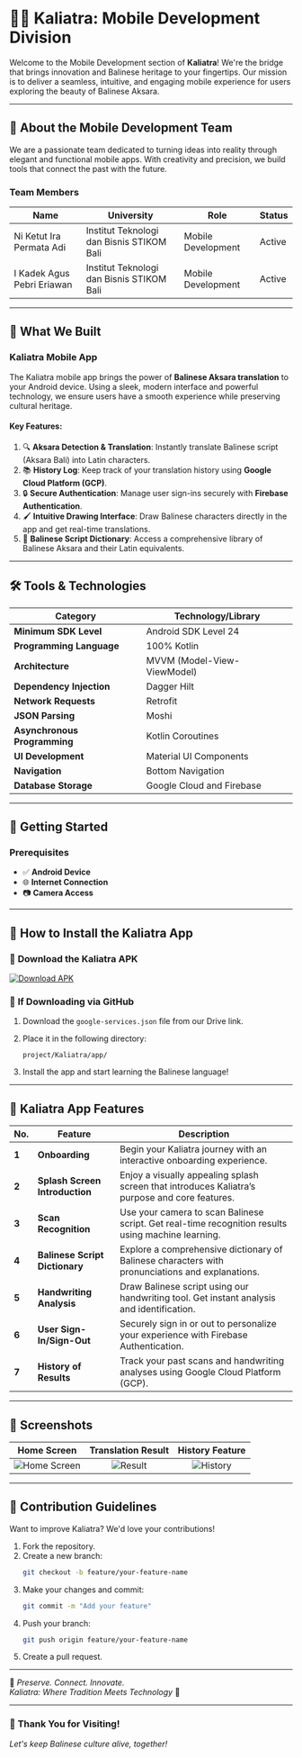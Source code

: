# 📱✨ **Kaliatra: Mobile Development Division**

Welcome to the Mobile Development section of **Kaliatra**! We're the bridge that brings innovation and Balinese heritage to your fingertips. Our mission is to deliver a seamless, intuitive, and engaging mobile experience for users exploring the beauty of Balinese Aksara.

---

## 🌟 **About the Mobile Development Team**

We are a passionate team dedicated to turning ideas into reality through elegant and functional mobile apps. With creativity and precision, we build tools that connect the past with the future.

### **Team Members**

| **Name**                     | **University**                                     | **Role**           | **Status**  |
|-------------------------------|----------------------------------------------------|--------------------|-------------|
| Ni Ketut Ira Permata Adi     | Institut Teknologi dan Bisnis STIKOM Bali          | Mobile Development | Active      |
| I Kadek Agus Pebri Eriawan   | Institut Teknologi dan Bisnis STIKOM Bali          | Mobile Development | Active      |

---

## 📲 **What We Built**

### **Kaliatra Mobile App**

The Kaliatra mobile app brings the power of **Balinese Aksara translation** to your Android device. Using a sleek, modern interface and powerful technology, we ensure users have a smooth experience while preserving cultural heritage.

#### **Key Features:**

1. 🔍 **Aksara Detection & Translation**: Instantly translate Balinese script (Aksara Bali) into Latin characters.
2. 📚 **History Log**: Keep track of your translation history using **Google Cloud Platform (GCP)**.
3. 🔒 **Secure Authentication**: Manage user sign-ins securely with **Firebase Authentication**.
4. 🖌️ **Intuitive Drawing Interface**: Draw Balinese characters directly in the app and get real-time translations.
5. 📖 **Balinese Script Dictionary**: Access a comprehensive library of Balinese Aksara and their Latin equivalents.

---

## 🛠️ **Tools & Technologies**

| **Category**               | **Technology/Library**           |
|-----------------------------|----------------------------------|
| **Minimum SDK Level**      | Android SDK Level 24             |
| **Programming Language**   | 100% Kotlin                      |
| **Architecture**           | MVVM (Model-View-ViewModel)      |
| **Dependency Injection**   | Dagger Hilt                      |
| **Network Requests**       | Retrofit                         |
| **JSON Parsing**           | Moshi                            |
| **Asynchronous Programming** | Kotlin Coroutines              |
| **UI Development**         | Material UI Components           |
| **Navigation**             | Bottom Navigation                |
| **Database Storage**       | Google Cloud and Firebase        |

---

## 🚀 **Getting Started**

### **Prerequisites**

- ✅ **Android Device**  
- 🌐 **Internet Connection**  
- 📷 **Camera Access**  

---

## 📲 **How to Install the Kaliatra App**

### 🔹 **Download the Kaliatra APK**

[![Download APK](link-to-apk-image)](link-to-apk)

### 🔹 **If Downloading via GitHub**

1. Download the `google-services.json` file from our Drive link.  
2. Place it in the following directory:  
   ```
   project/Kaliatra/app/
   ```

3. Install the app and start learning the Balinese language!

---

## 📲 **Kaliatra App Features**

| **No.** | **Feature**                  | **Description**                                                                                      |
|----------|------------------------------|------------------------------------------------------------------------------------------------------|
| **1**   | **Onboarding**               | Begin your Kaliatra journey with an interactive onboarding experience.                              |
| **2**   | **Splash Screen Introduction** | Enjoy a visually appealing splash screen that introduces Kaliatra’s purpose and core features.      |
| **3**   | **Scan Recognition**         | Use your camera to scan Balinese script. Get real-time recognition results using machine learning.  |
| **4**   | **Balinese Script Dictionary** | Explore a comprehensive dictionary of Balinese characters with pronunciations and explanations.    |
| **5**   | **Handwriting Analysis**     | Draw Balinese script using our handwriting tool. Get instant analysis and identification.           |
| **6**   | **User Sign-In/Sign-Out**    | Securely sign in or out to personalize your experience with Firebase Authentication.                |
| **7**   | **History of Results**       | Track your past scans and handwriting analyses using Google Cloud Platform (GCP).                   |

---

## 📸 **Screenshots**

| **Home Screen** | **Translation Result** | **History Feature** |
|:---------------:|:----------------------:|:-------------------:|
| ![Home Screen](link-to-home-screenshot) | ![Result](link-to-result-screenshot) | ![History](link-to-history-screenshot) |

---

## 🤝 **Contribution Guidelines**

Want to improve Kaliatra? We'd love your contributions!

1. Fork the repository.
2. Create a new branch:  
   ```bash
   git checkout -b feature/your-feature-name
   ```
3. Make your changes and commit:
   ```bash
   git commit -m "Add your feature"
   ```
4. Push your branch:
   ```bash
   git push origin feature/your-feature-name
   ```
5. Create a pull request.

---

📜 *Preserve. Connect. Innovate.*  
*Kaliatra: Where Tradition Meets Technology* 🌺

---

### 🎉 **Thank You for Visiting!**  
*Let's keep Balinese culture alive, together!*
